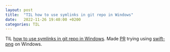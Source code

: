 ```yaml
---
layout: post
title:  "TIL how to use symlinks in git repo in Windows"
date:   2022-11-26 19:40:00 +0200
categories: TIL
---
```

TIL [how to use symlinks in git repo in Windows](https://superuser.com/a/1681155/157142). Made [PR](https://github.com/kelvin13/swift-png/pull/36) trying using [swift-png](https://github.com/kelvin13/swift-png) on Windows.
